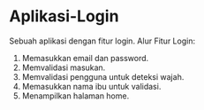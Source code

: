 # Aplikasi-Login
Sebuah aplikasi dengan fitur login.
Alur Fitur Login:
1. Memasukkan email dan password.
2. Memvalidasi masukan.
3. Memvalidasi pengguna untuk deteksi wajah.
4. Memasukkan nama ibu untuk validasi.
5. Menampilkan halaman home.
